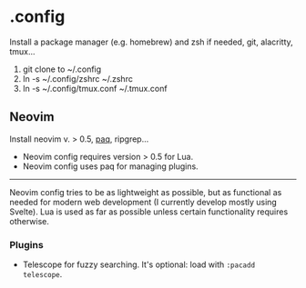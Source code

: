 # .config

Install a package manager (e.g. homebrew) and zsh if needed, git, alacritty, tmux...

1. git clone to ~/.config
2. ln -s ~/.config/zshrc ~/.zshrc
3. ln -s ~/.config/tmux.conf ~/.tmux.conf

## Neovim

Install neovim v. > 0.5, [paq](https://github.com/savq/paq-nvim), ripgrep...

- Neovim config requires version > 0.5 for Lua.
- Neovim config uses paq for managing plugins.

---

Neovim config tries to be as lightweight as possible, but as functional as needed for modern web development (I currently develop mostly using Svelte). Lua is used as far as possible unless certain functionality requires otherwise.

### Plugins 

- Telescope for fuzzy searching. It's optional: load with `:pacadd telescope`.

